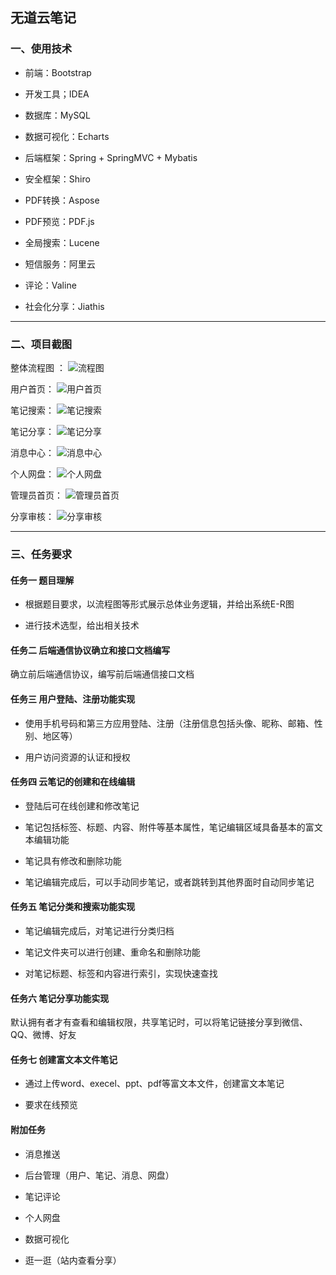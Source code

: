 ## 无道云笔记

### 一、使用技术

- 前端：Bootstrap

- 开发工具；IDEA

- 数据库：MySQL

- 数据可视化：Echarts

- 后端框架：Spring + SpringMVC + Mybatis

- 安全框架：Shiro

- PDF转换：Aspose

- PDF预览：PDF.js

- 全局搜索：Lucene

- 短信服务：阿里云

- 评论：Valine

- 社会化分享：Jiathis

--- 

### 二、项目截图

整体流程图 ：
![流程图](http://img.blog.csdn.net/20180209001326507)

用户首页：
![用户首页](http://img.blog.csdn.net/20180209001358475)

笔记搜索：
![笔记搜索](http://img.blog.csdn.net/20180209001528172)

笔记分享：
![笔记分享](http://img.blog.csdn.net/20180209001547541)

消息中心：
![消息中心](http://img.blog.csdn.net/20180209001602937)

个人网盘：
![个人网盘](http://img.blog.csdn.net/20180209001617577)

管理员首页：
![管理员首页](http://img.blog.csdn.net/20180209001635315)

分享审核：
![分享审核](http://img.blog.csdn.net/20180209001655324)

---

### 三、任务要求

#### 任务一 题目理解

- 根据题目要求，以流程图等形式展示总体业务逻辑，并给出系统E-R图

- 进行技术选型，给出相关技术

#### 任务二 后端通信协议确立和接口文档编写

确立前后端通信协议，编写前后端通信接口文档

#### 任务三 用户登陆、注册功能实现

- 使用手机号码和第三方应用登陆、注册（注册信息包括头像、昵称、邮箱、性别、地区等）

- 用户访问资源的认证和授权

#### 任务四 云笔记的创建和在线编辑

- 登陆后可在线创建和修改笔记

- 笔记包括标签、标题、内容、附件等基本属性，笔记编辑区域具备基本的富文本编辑功能

- 笔记具有修改和删除功能

- 笔记编辑完成后，可以手动同步笔记，或者跳转到其他界面时自动同步笔记

#### 任务五 笔记分类和搜索功能实现

- 笔记编辑完成后，对笔记进行分类归档

- 笔记文件夹可以进行创建、重命名和删除功能

- 对笔记标题、标签和内容进行索引，实现快速查找

#### 任务六 笔记分享功能实现

默认拥有者才有查看和编辑权限，共享笔记时，可以将笔记链接分享到微信、QQ、微博、好友

#### 任务七 创建富文本文件笔记

- 通过上传word、execel、ppt、pdf等富文本文件，创建富文本笔记

- 要求在线预览

#### 附加任务

- 消息推送

- 后台管理（用户、笔记、消息、网盘）

- 笔记评论

- 个人网盘

- 数据可视化

- 逛一逛（站内查看分享）